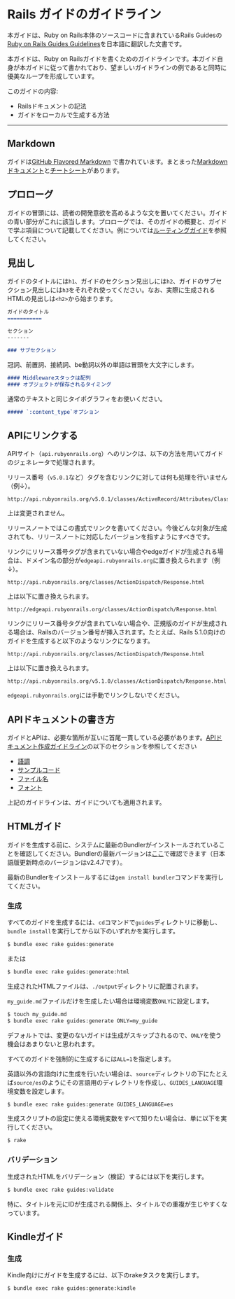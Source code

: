 
Rails ガイドのガイドライン
===============================

本ガイドは、Ruby on Rails本体のソースコードに含まれているRails Guidesの[Ruby on Rails Guides Guidelines](https://guides.rubyonrails.org/ruby_on_rails_guides_guidelines.html)を日本語に翻訳した文書です。

本ガイドは、Ruby on Railsガイドを書くためのガイドラインです。本ガイド自身が本ガイドに従って書かれており、望ましいガイドラインの例であると同時に優美なループを形成しています。

このガイドの内容:

* Railsドキュメントの記法
* ガイドをローカルで生成する方法

--------------------------------------------------------------------------------


Markdown
-------

ガイドは[GitHub Flavored Markdown][] で書かれています。まとまった[Markdownドキュメント][Markdown doc]と[チートシート][cheatsheet]があります。

[GitHub Flavored Markdown]: https://docs.github.com/ja/get-started/writing-on-github
[Markdown doc]: https://daringfireball.net/projects/markdown/syntax
[cheatsheet]: https://daringfireball.net/projects/markdown/basics

プロローグ
--------

ガイドの冒頭には、読者の開発意欲を高めるような文を置いてください。ガイドの青い部分がこれに該当します。プロローグでは、そのガイドの概要と、ガイドで学ぶ項目について記載してください。例については[ルーティングガイド](routing.html)を参照してください。

見出し
------

ガイドのタイトルには`h1`、ガイドのセクション見出しには`h2`、ガイドのサブセクション見出しには`h3`をそれぞれ使ってください。なお、実際に生成されるHTMLの見出しは`<h2>`から始まります。

```markdown
ガイドのタイトル
===========

セクション
-------

### サブセクション
```

冠詞、前置詞、接続詞、be動詞以外の単語は冒頭を大文字にします。

```markdown
#### Middlewareスタックは配列
#### オブジェクトが保存されるタイミング
```

通常のテキストと同じタイポグラフィをお使いください。

```markdown
##### `:content_type`オプション
```

APIにリンクする
------------------

APIサイト（`api.rubyonrails.org`）へのリンクは、以下の方法を用いてガイドのジェネレータで処理されます。

リリース番号（`v5.0.1`など）タグを含むリンクに対しては何も処理を行いません（例↓）。

```
http://api.rubyonrails.org/v5.0.1/classes/ActiveRecord/Attributes/ClassMethods.html
```

上は変更されません。

リリースノートではこの書式でリンクを書いてください。今後どんな対象が生成されても、リリースノートに対応したバージョンを指すようにすべきです。

リンクにリリース番号タグが含まれていない場合やedgeガイドが生成される場合は、ドメイン名の部分が`edgeapi.rubyonrails.org`に置き換えられます（例↓）。


```
http://api.rubyonrails.org/classes/ActionDispatch/Response.html
```

上は以下に置き換えられます。

```
http://edgeapi.rubyonrails.org/classes/ActionDispatch/Response.html
```

リンクにリリース番号タグが含まれていない場合や、正規版のガイドが生成される場合は、Railsのバージョン番号が挿入されます。たとえば、Rails 5.1.0向けのガイドを生成すると以下のようなリンクになります。

```
http://api.rubyonrails.org/classes/ActionDispatch/Response.html
```

上は以下に置き換えられます。

```
http://api.rubyonrails.org/v5.1.0/classes/ActionDispatch/Response.html
```

`edgeapi.rubyonrails.org`には手動でリンクしないでください。


APIドキュメントの書き方
----------------------------

ガイドとAPIは、必要な箇所が互いに首尾一貫している必要があります。[APIドキュメント作成ガイドライン](api_documentation_guidelines.html)の以下のセクションを参照してください

* [語調](api_documentation_guidelines.html#語調)
* [サンプルコード](api_documentation_guidelines.html#サンプルコード)
* [ファイル名](api_documentation_guidelines.html#ファイル名)
* [フォント](api_documentation_guidelines.html#フォント)

上記のガイドラインは、ガイドについても適用されます。

HTMLガイド
-----------

ガイドを生成する前に、システムに最新のBundlerがインストールされていることを確認してください。Bundlerの最新バージョンは[ここ][Bundler]で確認できます（日本語版更新時点のバージョンはv2.4.7です）。

[Bundler]: https://rubygems.org/gems/bundler

最新のBundlerをインストールするには`gem install bundler`コマンドを実行してください。

### 生成

すべてのガイドを生成するには、`cd`コマンドで`guides`ディレクトリに移動し、`bundle install`を実行してから以下のいずれかを実行します。

```bash
$ bundle exec rake guides:generate
```

または

```bash
$ bundle exec rake guides:generate:html
```

生成されたHTMLファイルは、`./output`ディレクトリに配置されます。

`my_guide.md`ファイルだけを生成したい場合は環境変数`ONLY`に設定します。

```bash
$ touch my_guide.md
$ bundle exec rake guides:generate ONLY=my_guide
```

デフォルトでは、変更のないガイドは生成がスキップされるので、`ONLY`を使う機会はあまりないと思われます。

すべてのガイドを強制的に生成するには`ALL=1`を指定します。

英語以外の言語向けに生成を行いたい場合は、`source`ディレクトリの下にたとえば`source/es`のようにその言語用のディレクトリを作成し、`GUIDES_LANGUAGE`環境変数を設定します。

```bash
$ bundle exec rake guides:generate GUIDES_LANGUAGE=es
```

生成スクリプトの設定に使える環境変数をすべて知りたい場合は、単に以下を実行してください。

```bash
$ rake
```

### バリデーション

生成されたHTMLをバリデーション（検証）するには以下を実行します。

```bash
$ bundle exec rake guides:validate
```

特に、タイトルを元にIDが生成される関係上、タイトルでの重複が生じやすくなっています。

Kindleガイド
-------------

### 生成

Kindle向けにガイドを生成するには、以下のrakeタスクを実行します。

```bash
$ bundle exec rake guides:generate:kindle
```
